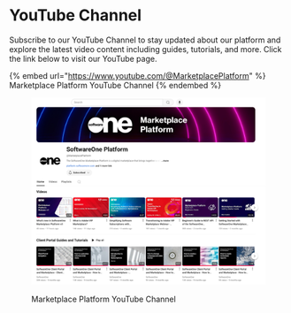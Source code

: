 # YouTube Channel

Subscribe to our YouTube Channel to stay updated about our platform and explore the latest video content including guides, tutorials, and more. Click the link below to visit our YouTube page.

{% embed url="https://www.youtube.com/@MarketplacePlatform" %}
Marketplace Platform YouTube Channel
{% endembed %}

<figure><img src="../.gitbook/assets/youtube_page.png" alt=""><figcaption><p>Marketplace Platform YouTube Channel</p></figcaption></figure>
